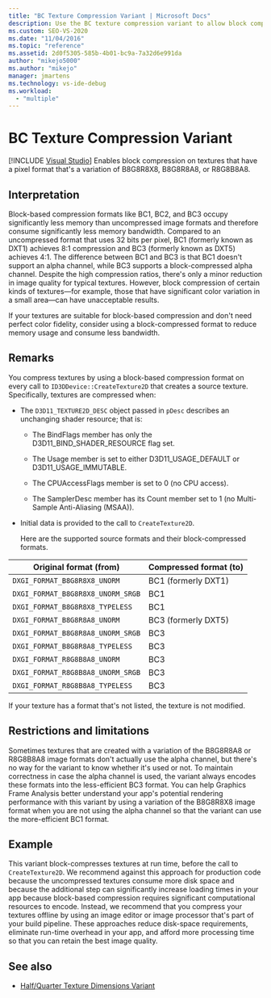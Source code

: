 ```yaml
---
title: "BC Texture Compression Variant | Microsoft Docs"
description: Use the BC texture compression variant to allow block compression (BC) on textures having a pixel format that's a variation of B8G8R8X8, B8G8R8A8, or R8G8B8A8.
ms.custom: SEO-VS-2020
ms.date: "11/04/2016"
ms.topic: "reference"
ms.assetid: 2d0f5305-585b-4b01-bc9a-7a32d6e991da
author: "mikejo5000"
ms.author: "mikejo"
manager: jmartens
ms.technology: vs-ide-debug
ms.workload:
  - "multiple"
---
```

# BC Texture Compression Variant

 [!INCLUDE [Visual Studio](~/includes/applies-to-version/vs-windows-only.md)]
Enables block compression on textures that have a pixel format that's a variation of B8G8R8X8, B8G8R8A8, or R8G8B8A8.

## Interpretation
 Block-based compression formats like BC1, BC2, and BC3 occupy significantly less memory than uncompressed image formats and therefore consume significantly less memory bandwidth. Compared to an uncompressed format that uses 32 bits per pixel, BC1 (formerly known as DXT1) achieves 8:1 compression and BC3 (formerly known as DXT5) achieves 4:1. The difference between BC1 and BC3 is that BC1 doesn't support an alpha channel, while BC3 supports a block-compressed alpha channel. Despite the high compression ratios, there's only a minor reduction in image quality for typical textures. However, block compression of certain kinds of textures—for example, those that have significant color variation in a small area—can have unacceptable results.

 If your textures are suitable for block-based compression and don't need perfect color fidelity, consider using a block-compressed format to reduce memory usage and consume less bandwidth.

## Remarks
 You compress textures by using a block-based compression format on every call to `ID3DDevice::CreateTexture2D` that creates a source texture. Specifically, textures are compressed when:

- The `D3D11_TEXTURE2D_DESC` object passed in `pDesc` describes an unchanging shader resource; that is:

  - The BindFlags member has only the D3D11_BIND_SHADER_RESOURCE flag set.

  - The Usage member is set to either D3D11_USAGE_DEFAULT or D3D11_USAGE_IMMUTABLE.

  - The CPUAccessFlags member is set to 0 (no CPU access).

  - The SamplerDesc member has its Count member set to 1 (no Multi-Sample Anti-Aliasing (MSAA)).

- Initial data is provided to the call to `CreateTexture2D`.

  Here are the supported source formats and their block-compressed formats.

|Original format (from)|Compressed format (to)|
|------------------------------|------------------------------|
|`DXGI_FORMAT_B8G8R8X8_UNORM`|BC1 (formerly DXT1)|
|`DXGI_FORMAT_B8G8R8X8_UNORM_SRGB`|BC1|
|`DXGI_FORMAT_B8G8R8X8_TYPELESS`|BC1|
|`DXGI_FORMAT_B8G8R8A8_UNORM`|BC3 (formerly DXT5)|
|`DXGI_FORMAT_B8G8R8A8_UNORM_SRGB`|BC3|
|`DXGI_FORMAT_B8G8R8A8_TYPELESS`|BC3|
|`DXGI_FORMAT_R8G8B8A8_UNORM`|BC3|
|`DXGI_FORMAT_R8G8B8A8_UNORM_SRGB`|BC3|
|`DXGI_FORMAT_R8G8B8A8_TYPELESS`|BC3|

 If your texture has a format that's not listed, the texture is not modified.

## Restrictions and limitations
 Sometimes textures that are created with a variation of the B8G8R8A8 or R8G8B8A8 image formats don't actually use the alpha channel, but there's no way for the variant to know whether it's used or not. To maintain correctness in case the alpha channel is used, the variant always encodes these formats into the less-efficient BC3 format. You can help Graphics Frame Analysis better understand your app's potential rendering performance with this variant by using a variation of the B8G8R8X8 image format when you are not using the alpha channel so that the variant can use the more-efficient BC1 format.

## Example
 This variant block-compresses textures at run time, before the call to `CreateTexture2D`. We recommend against this approach for production code because the uncompressed textures consume more disk space and because the additional step can significantly increase loading times in your app because block-based compression requires significant computational resources to encode. Instead, we recommend that you compress your textures offline by using an image editor or image processor that's part of your build pipeline. These approaches reduce disk-space requirements, eliminate run-time overhead in your app, and afford more processing time so that you can retain the best image quality.

## See also
- [Half/Quarter Texture Dimensions Variant](half-quarter-texture-dimensions-variant.md)